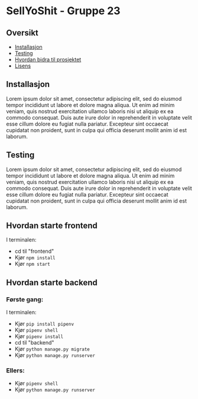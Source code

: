 # SellYoShit - Gruppe 23

## Oversikt

- [Installasjon](#installasjon)
- [Testing](#testing)
- [Hvordan bidra til prosjektet](contributing.md)
- [Lisens](license.md)

## Installasjon

Lorem ipsum dolor sit amet, consectetur adipiscing elit, sed do eiusmod tempor incididunt ut labore et dolore magna aliqua. Ut enim ad minim veniam, quis nostrud exercitation ullamco laboris nisi ut aliquip ex ea commodo consequat. Duis aute irure dolor in reprehenderit in voluptate velit esse cillum dolore eu fugiat nulla pariatur. Excepteur sint occaecat cupidatat non proident, sunt in culpa qui officia deserunt mollit anim id est laborum.

## Testing

Lorem ipsum dolor sit amet, consectetur adipiscing elit, sed do eiusmod tempor incididunt ut labore et dolore magna aliqua. Ut enim ad minim veniam, quis nostrud exercitation ullamco laboris nisi ut aliquip ex ea commodo consequat. Duis aute irure dolor in reprehenderit in voluptate velit esse cillum dolore eu fugiat nulla pariatur. Excepteur sint occaecat cupidatat non proident, sunt in culpa qui officia deserunt mollit anim id est laborum.

## Hvordan starte frontend

I terminalen:

- cd til "frontend"
- Kjør `npm install`
- Kjør `npm start`

## Hvordan starte backend

### Første gang:

I terminalen:

- Kjør `pip install pipenv`
- Kjør `pipenv shell`
- Kjør `pipenv install`
- cd til "backend"
- Kjør `python manage.py migrate`
- Kjør `python manage.py runserver`

### Ellers:

- Kjør `pipenv shell`
- Kjør `python manage.py runserver`
